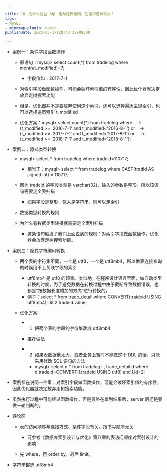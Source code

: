 ```yaml
---

title: 18｜为什么这些 SQL 语句逻辑相同，性能却差异巨大？
tags:
- MySQL
- mindmap-plugin: basic
publishDate: 2023-05-17T20:43:38+08:00

---
```


- 案例一：条件字段函数操作

  - 原语句：mysql> select count(*) from tradelog where month(t_modified)=7;
  
    - 字段值如：2017-7-1
  
  - 对索引字段做函数操作，可能会破坏索引值的有序性，因此优化器就决定放弃走树搜索功能
  - 但是，优化器并不是要放弃使用这个索引，还可以选择遍历主键索引，也可以选择遍历索引 t_modified
  - 优化方案：mysql> select count(*) from tradelog where    -> (t_modified >= '2016-7-1' and t_modified<'2016-8-1') or    -> (t_modified >= '2017-7-1' and t_modified<'2017-8-1') or     -> (t_modified >= '2018-7-1' and t_modified<'2018-8-1');

- 案例二：隐式类型转换

  - mysql> select * from tradelog where tradeid=110717;
  
    - 相当于：mysql> select * from tradelog where CAST(tradid AS signed int) = 110717;
  
  - 因为 tradeid 的字段类型是 varchar(32)，输入的参数是整形，所以该语句需要走全表扫描
  
    - 如果字段是整形，输入是字符串，则可以走索引
  
  - 数据类型转换的规则
  - 为什么有数据类型转换就需要走全索引扫描
  
    - 这条语句触发了我们上面说到的规则：对索引字段做函数操作，优化器会放弃走树搜索功能。

- 案例三：隐式字符编码转换

  - 两个表的字符集不同，一个是 utf8，一个是 utf8mb4，所以做表连接查询的时候用不上关联字段的索引
  
    - utf8mb4 是 utf8 的超集。类似地，在程序设计语言里面，做自动类型转换的时候，为了避免数据在转换过程中由于截断导致数据错误，也都是“按数据长度增加的方向”进行转换的。
    - 例子：select * from trade_detail where CONVERT(traideid USING utf8mb4)=$L2.tradeid.value; 
  
  - 优化方案
  
    - 1. 把两个表的字段的字符集改成 utf8mb4
    
    - 推荐做法
    
    - 2. 如果表数据量太大，或者业务上暂时不能做这个 DDL 的话，只能采用修改 SQL 语句的方法
    
      - mysql> select d.* from tradelog l , trade_detail d where d.tradeid=CONVERT(l.tradeid USING utf8) and l.id=2; 

- 案例都在说同一件事：对索引字段做函数操作，可能会破坏索引值的有序性，因此优化器就决定放弃走树搜索功能。
- 虽然执行过程中可能经过函数操作，但是最终在拿到结果后，server 层还是要做一轮判断的。
- 评论区

  - 表的访问顺序与连接方式、条件字段有关，跟书写顺序无关
  
    - 可参考《数据库索引设计与优化》第八章的表访问顺序对索引设计的影响
  
  - 先 where，再 order by，最后 limit。
- 字符串都选 utf8mb4
